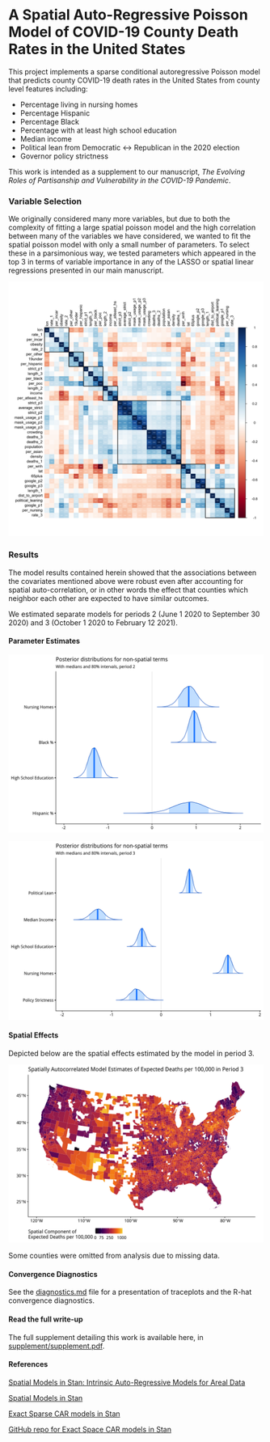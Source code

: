 # A Spatial Auto-Regressive Poisson Model of COVID-19 County Death Rates in the United States

This project implements a sparse conditional autoregressive Poisson model that
predicts county COVID-19 death rates in the United States from county level features 
including:

- Percentage living in nursing homes
- Percentage Hispanic 
- Percentage Black
- Percentage with at least high school education 
- Median income
- Political lean from Democratic <-> Republican in the 2020 election
- Governor policy strictness

This work is intended as a supplement to our manuscript, *The Evolving Roles of
Partisanship and Vulnerability in the COVID-19 Pandemic*.

### Variable Selection 

We originally considered many more variables, but due to both the complexity of 
fitting a large spatial poisson model and the high correlation between many of 
the variables we have considered, we wanted to fit the spatial poisson model 
with only a small number of parameters. To select these in a parsimonious way, 
we tested parameters which appeared in the top 3 in terms of variable importance
in any of the LASSO or spatial linear regressions presented in our main manuscript.

![](figures/corrplot.png)

### Results

The model results contained herein showed that the associations between 
the covariates mentioned above were robust even after accounting for 
spatial auto-correlation, or in other words the effect that counties which 
neighbor each other are expected to have similar outcomes. 

We estimated separate models for periods 2 (June 1 2020 to September 30 2020)
and 3 (October 1 2020 to February 12 2021).

#### Parameter Estimates 

![](figures/stan_car_poisson_period_2.png)

![](figures/stan_car_poisson_period_3.png)

#### Spatial Effects

Depicted below are the spatial effects estimated by the model in period 3.

![](figures/spatial_terms_p3.png)

Some counties were omitted from analysis due to missing data. 

#### Convergence Diagnostics

See the [diagnostics.md](diagnostics.md) file for a presentation of traceplots
and the R-hat convergence diagnostics.

#### Read the full write-up 

The full supplement detailing this work is available here, in [supplement/supplement.pdf](https://github.com/ctesta01/spatial_poisson_covid/blob/main/supplement/supplement.pdf).

#### References 

[Spatial Models in Stan: Intrinsic Auto-Regressive Models for Areal Data](https://mc-stan.org/users/documentation/case-studies/icar_stan.html)

[Spatial Models in Stan](https://mc-stan.org/workshops/dec2017/spatial_smoothing_icar.html)

[Exact Sparse CAR models in Stan](https://mc-stan.org/users/documentation/case-studies/mbjoseph-CARStan.html)

[GitHub repo for Exact Space CAR models in Stan](https://github.com/mbjoseph/CARstan)
